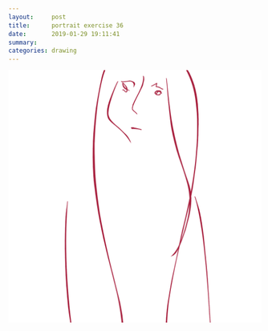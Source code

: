 ```yaml
---
layout:     post
title:      portrait exercise 36
date:       2019-01-29 19:11:41
summary:    
categories: drawing
---
```

![portrait exercise 36](/images/diary/portrait-exercise-36.png ".")
